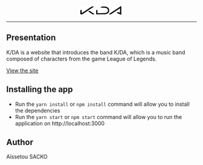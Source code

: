 <p align=center>
  <img src="/public/logo_black.png" alt="Logo K/DA" />
</p>

---

## Presentation

K/DA is a website that introduces the band K/DA, which is a music band composed of characters from the game League of Legends. <br/>

[View the site](https://kda-sand.vercel.app/)

## Installing the app

- Run the `yarn install` or `npm install` command will allow you to install the dependencies
- Run the `yarn start` or `npm start` command will allow you to run the application on http://localhost:3000

## Author

Aïssetou SACKO
